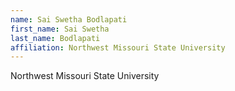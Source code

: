 ```yaml
---
name: Sai Swetha Bodlapati
first_name: Sai Swetha
last_name: Bodlapati
affiliation: Northwest Missouri State University
---
```


Northwest Missouri State University
